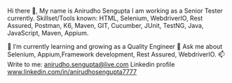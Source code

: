 Hi there 👋, My name is Anirudho Sengupta
I am working as a Senior Tester currently.
Skillset/Tools known: HTML, Selenium, WebdriverIO, Rest Assured, Postman, K6, Maven, GIT, Cucumber, JUnit, TestNG, Java, JavaScript, Maven, Appium.

🌱 I’m currently learning and growing as a Quality Engineer
💬 Ask me about Selenium, Appium,Framework development, Rest Assured, WebdriverIO.
📫Write to me: anirudho.sengupta@live.com
  Linkedin profile  www.linkedin.com/in/anirudhosengupta7777  
